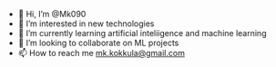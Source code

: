 - 👋 Hi, I’m @Mk090
- 👀 I’m interested in new technologies
- 🌱 I’m currently learning artificial inteliigence and machine learning
- 💞️ I’m looking to collaborate on ML projects
- 📫 How to reach me mk.kokkula@gmail.com

<!---
Mk090/Mk090 is a ✨ special ✨ repository because its `README.md` (this file) appears on your GitHub profile.
You can click the Preview link to take a look at your changes.
--->
